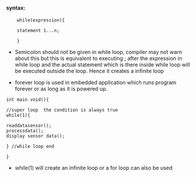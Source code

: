 #### syntax:

        while(expression){

        statement 1...n;

        }

* Semicolon should not be given in while loop, compiler may not warn about this but this is equivalent to executing ; after the expression in while loop and the actual statement which is there inside while loop will be executed outside the loop. Hence it creates a infinite loop        

* forever loop is used in embedded application which runs program forever or as long as it is powered up.

```
int main void(){

//super loop  the condition is always true
while(1){

readdatasensor();
processdata();
display sensor data();

} //while loop end

}
```

* while(1) will create an infinite loop or a for loop can also be used